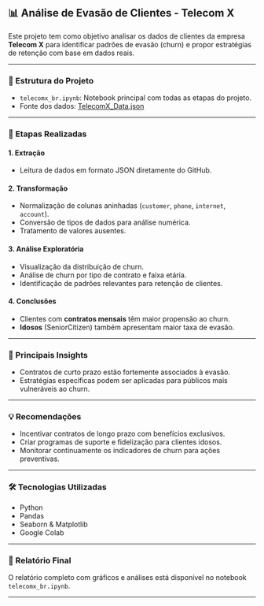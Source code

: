 
## 📊 Análise de Evasão de Clientes - Telecom X

Este projeto tem como objetivo analisar os dados de clientes da empresa **Telecom X** para identificar padrões de evasão (churn) e propor estratégias de retenção com base em dados reais.

---

### 📁 Estrutura do Projeto

- `telecomx_br.ipynb`: Notebook principal com todas as etapas do projeto.
- Fonte dos dados: [TelecomX_Data.json](https://raw.githubusercontent.com/alura-cursos/challenge2-data-science/main/TelecomX_Data.json)

---

### 🚀 Etapas Realizadas

#### 1. **Extração**
- Leitura de dados em formato JSON diretamente do GitHub.

#### 2. **Transformação**
- Normalização de colunas aninhadas (`customer`, `phone`, `internet`, `account`).
- Conversão de tipos de dados para análise numérica.
- Tratamento de valores ausentes.

#### 3. **Análise Exploratória**
- Visualização da distribuição de churn.
- Análise de churn por tipo de contrato e faixa etária.
- Identificação de padrões relevantes para retenção de clientes.

#### 4. **Conclusões**
- Clientes com **contratos mensais** têm maior propensão ao churn.
- **Idosos** (SeniorCitizen) também apresentam maior taxa de evasão.

---

### 📌 Principais Insights

- Contratos de curto prazo estão fortemente associados à evasão.
- Estratégias específicas podem ser aplicadas para públicos mais vulneráveis ao churn.

---

### 💡 Recomendações

- Incentivar contratos de longo prazo com benefícios exclusivos.
- Criar programas de suporte e fidelização para clientes idosos.
- Monitorar continuamente os indicadores de churn para ações preventivas.

---

### 🛠️ Tecnologias Utilizadas

- Python
- Pandas
- Seaborn & Matplotlib
- Google Colab

---

### 📄 Relatório Final

O relatório completo com gráficos e análises está disponível no notebook `telecomx_br.ipynb`.

---



